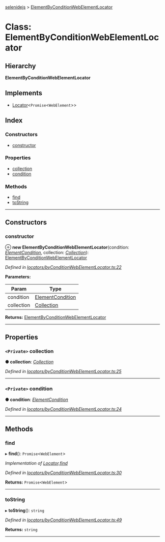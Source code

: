 [selenidejs](../README.md) > [ElementByConditionWebElementLocator](../classes/elementbyconditionwebelementlocator.md)

# Class: ElementByConditionWebElementLocator

## Hierarchy

**ElementByConditionWebElementLocator**

## Implements

* [Locator](../interfaces/locator.md)<`Promise`<`WebElement`>>

## Index

### Constructors

* [constructor](elementbyconditionwebelementlocator.md#constructor)

### Properties

* [collection](elementbyconditionwebelementlocator.md#collection)
* [condition](elementbyconditionwebelementlocator.md#condition)

### Methods

* [find](elementbyconditionwebelementlocator.md#find)
* [toString](elementbyconditionwebelementlocator.md#tostring)

---

## Constructors

<a id="constructor"></a>

###  constructor

⊕ **new ElementByConditionWebElementLocator**(condition: *[ElementCondition](../#elementcondition)*, collection: *[Collection](collection.md)*): [ElementByConditionWebElementLocator](elementbyconditionwebelementlocator.md)

*Defined in [locators/byConditionWebElementLocator.ts:22](https://github.com/KnowledgeExpert/selenidejs/blob/master/lib/locators/byConditionWebElementLocator.ts#L22)*

**Parameters:**

| Param | Type |
| ------ | ------ |
| condition | [ElementCondition](../#elementcondition) |
| collection | [Collection](collection.md) |

**Returns:** [ElementByConditionWebElementLocator](elementbyconditionwebelementlocator.md)

___

## Properties

<a id="collection"></a>

### `<Private>` collection

**● collection**: *[Collection](collection.md)*

*Defined in [locators/byConditionWebElementLocator.ts:25](https://github.com/KnowledgeExpert/selenidejs/blob/master/lib/locators/byConditionWebElementLocator.ts#L25)*

___
<a id="condition"></a>

### `<Private>` condition

**● condition**: *[ElementCondition](../#elementcondition)*

*Defined in [locators/byConditionWebElementLocator.ts:24](https://github.com/KnowledgeExpert/selenidejs/blob/master/lib/locators/byConditionWebElementLocator.ts#L24)*

___

## Methods

<a id="find"></a>

###  find

▸ **find**(): `Promise`<`WebElement`>

*Implementation of [Locator](../interfaces/locator.md).[find](../interfaces/locator.md#find)*

*Defined in [locators/byConditionWebElementLocator.ts:30](https://github.com/KnowledgeExpert/selenidejs/blob/master/lib/locators/byConditionWebElementLocator.ts#L30)*

**Returns:** `Promise`<`WebElement`>

___
<a id="tostring"></a>

###  toString

▸ **toString**(): `string`

*Defined in [locators/byConditionWebElementLocator.ts:49](https://github.com/KnowledgeExpert/selenidejs/blob/master/lib/locators/byConditionWebElementLocator.ts#L49)*

**Returns:** `string`

___

